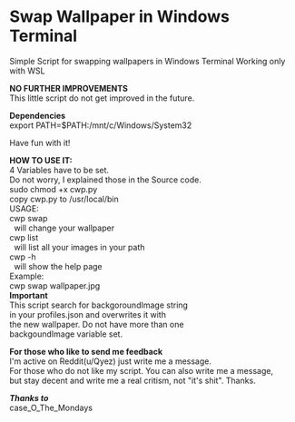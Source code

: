 # Swap Wallpaper in Windows Terminal 
Simple Script for swapping wallpapers in Windows Terminal
Working only with WSL

**NO FURTHER IMPROVEMENTS**  
This little script do not get improved in the future.  


  
**Dependencies**  
export PATH=$PATH:/mnt/c/Windows/System32
   
Have fun with it!


  
**HOW TO USE IT:**  
  4 Variables have to be set.  
  Do not worry, I explained those in the Source code.  
  sudo chmod +x cwp.py  
  copy cwp.py to /usr/local/bin    
  USAGE:  
  cwp swap <img>  
  &nbsp;&nbsp;will change your wallpaper  
  cwp list  
  &nbsp;&nbsp;will list all your images in your path    
  cwp -h  
  &nbsp;&nbsp;will show the help page  
  Example:  
  cwp swap wallpaper.jpg  
  **Important**  
  This script search for backgoroundImage string  
  in your profiles.json and overwrites it with  
  the new wallpaper. Do not have more than one  
  backgoundImage variable set.  
  
  

**For those who like to send me feedback**  
I'm active on Reddit(u/Qyez) just write me a message.  
For those who do not like my script. You can also write me a message,  
but stay decent and write me a real critism, not "it's shit". Thanks.


  ***Thanks to***  
case_O_The_Mondays
